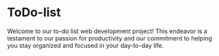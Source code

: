 # ToDo-list
Welcome to our to-do list web development project! This endeavor is a testament to our passion for productivity and our commitment to helping you stay organized and focused in your day-to-day life.
